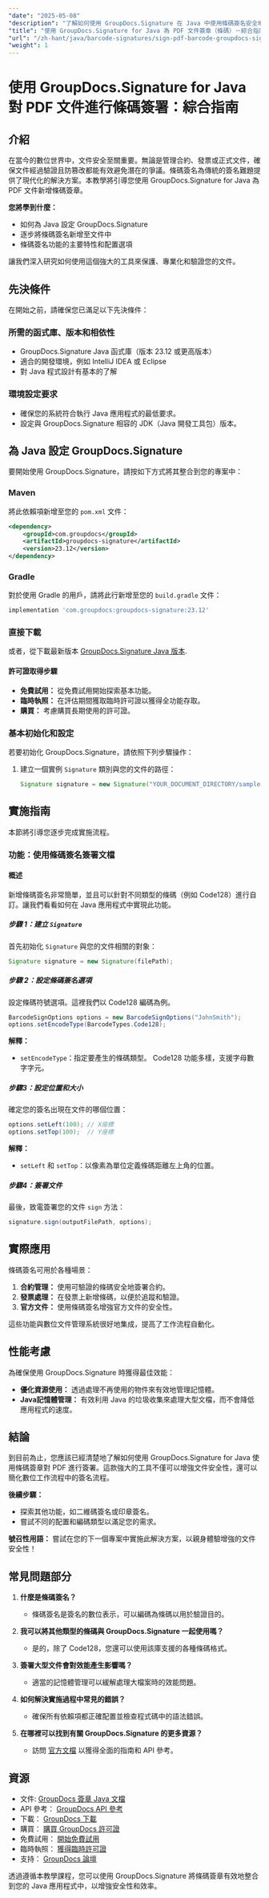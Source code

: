 ```yaml
---
"date": "2025-05-08"
"description": "了解如何使用 GroupDocs.Signature 在 Java 中使用條碼簽名安全地簽署 PDF 文件。請依照本逐步指南，即可獲得安全、專業的文件工作流程。"
"title": "使用 GroupDocs.Signature for Java 為 PDF 文件簽章（條碼）－綜合指南"
"url": "/zh-hant/java/barcode-signatures/sign-pdf-barcode-groupdocs-signature-java/"
"weight": 1
---
```


# 使用 GroupDocs.Signature for Java 對 PDF 文件進行條碼簽署：綜合指南

## 介紹
在當今的數位世界中，文件安全至關重要。無論是管理合約、發票或正式文件，確保文件經過驗證且防篡改都能有效避免潛在的爭議。條碼簽名為傳統的簽名難題提供了現代化的解決方案。本教學將引導您使用 GroupDocs.Signature for Java 為 PDF 文件新增條碼簽章。

**您將學到什麼：**
- 如何為 Java 設定 GroupDocs.Signature
- 逐步將條碼簽名新增至文件中
- 條碼簽名功能的主要特性和配置選項

讓我們深入研究如何使用這個強大的工具來保護、專業化和驗證您的文件。

## 先決條件
在開始之前，請確保您已滿足以下先決條件：

### 所需的函式庫、版本和相依性
- GroupDocs.Signature Java 函式庫（版本 23.12 或更高版本）
- 適合的開發環境，例如 IntelliJ IDEA 或 Eclipse
- 對 Java 程式設計有基本的了解

### 環境設定要求
- 確保您的系統符合執行 Java 應用程式的最低要求。
- 設定與 GroupDocs.Signature 相容的 JDK（Java 開發工具包）版本。

## 為 Java 設定 GroupDocs.Signature
要開始使用 GroupDocs.Signature，請按如下方式將其整合到您的專案中：

### Maven
將此依賴項新增至您的 `pom.xml` 文件：
```xml
<dependency>
    <groupId>com.groupdocs</groupId>
    <artifactId>groupdocs-signature</artifactId>
    <version>23.12</version>
</dependency>
```

### Gradle
對於使用 Gradle 的用戶，請將此行新增至您的 `build.gradle` 文件：
```gradle
implementation 'com.groupdocs:groupdocs-signature:23.12'
```

### 直接下載
或者，從下載最新版本 [GroupDocs.Signature Java 版本](https://releases。groupdocs.com/signature/java/).

#### 許可證取得步驟
- **免費試用：** 從免費試用開始探索基本功能。
- **臨時執照：** 在評估期間獲取臨時許可證以獲得全功能存取。
- **購買：** 考慮購買長期使用的許可證。

### 基本初始化和設定
若要初始化 GroupDocs.Signature，請依照下列步驟操作：
1. 建立一個實例 `Signature` 類別與您的文件的路徑：
   ```java
   Signature signature = new Signature("YOUR_DOCUMENT_DIRECTORY/sample.pdf");
   ```

## 實施指南
本節將引導您逐步完成實施流程。

### 功能：使用條碼簽名簽署文檔
#### 概述
新增條碼簽名非常簡單，並且可以針對不同類型的條碼（例如 Code128）進行自訂。讓我們看看如何在 Java 應用程式中實現此功能。

##### 步驟 1：建立 `Signature`
首先初始化 `Signature` 與您的文件相關的對象：
```java
Signature signature = new Signature(filePath);
```

##### 步驟 2：設定條碼簽名選項
設定條碼符號選項。這裡我們以 Code128 編碼為例。
```java
BarcodeSignOptions options = new BarcodeSignOptions("JohnSmith");
options.setEncodeType(BarcodeTypes.Code128);
```
**解釋：**
- `setEncodeType`：指定要產生的條碼類型。 Code128 功能多樣，支援字母數字字元。

##### 步驟3：設定位置和大小
確定您的簽名出現在文件的哪個位置：
```java
options.setLeft(100); // X座標
options.setTop(100);  // Y座標
```
**解釋：**
- `setLeft` 和 `setTop`：以像素為單位定義條碼距離左上角的位置。

##### 步驟4：簽署文件
最後，致電簽署您的文件 `sign` 方法：
```java
signature.sign(outputFilePath, options);
```

## 實際應用
條碼簽名可用於各種場景：
1. **合約管理：** 使用可驗證的條碼安全地簽署合約。
2. **發票處理：** 在發票上新增條碼，以便於追蹤和驗證。
3. **官方文件：** 使用條碼簽名增強官方文件的安全性。

這些功能與數位文件管理系統很好地集成，提高了工作流程自動化。

## 性能考慮
為確保使用 GroupDocs.Signature 時獲得最佳效能：
- **優化資源使用：** 透過處理不再使用的物件來有效地管理記憶體。
- **Java記憶體管理：** 有效利用 Java 的垃圾收集來處理大型文檔，而不會降低應用程式的速度。

## 結論
到目前為止，您應該已經清楚地了解如何使用 GroupDocs.Signature for Java 使用條碼簽章對 PDF 進行簽署。這款強大的工具不僅可以增強文件安全性，還可以簡化數位工作流程中的簽名流程。

**後續步驟：**
- 探索其他功能，如二維碼簽名或印章簽名。
- 嘗試不同的配置和編碼類型以滿足您的需求。

**號召性用語：**
嘗試在您的下一個專案中實施此解決方案，以親身體驗增強的文件安全性！

## 常見問題部分
1. **什麼是條碼簽名？**
   - 條碼簽名是簽名的數位表示，可以編碼為條碼以用於驗證目的。
   
2. **我可以將其他類型的條碼與 GroupDocs.Signature 一起使用嗎？**
   - 是的，除了 Code128，您還可以使用該庫支援的各種條碼格式。
3. **簽署大型文件會對效能產生影響嗎？**
   - 適當的記憶體管理可以緩解處理大檔案時的效能問題。
4. **如何解決實施過程中常見的錯誤？**
   - 確保所有依賴項都正確配置並檢查程式碼中的語法錯誤。
5. **在哪裡可以找到有關 GroupDocs.Signature 的更多資源？**
   - 訪問 [官方文檔](https://docs.groupdocs.com/signature/java/) 以獲得全面的指南和 API 參考。

## 資源
- 文件: [GroupDocs 簽章 Java 文檔](https://docs.groupdocs.com/signature/java/)
- API 參考： [GroupDocs API 參考](https://reference.groupdocs.com/signature/java/)
- 下載： [GroupDocs 下載](https://releases.groupdocs.com/signature/java/)
- 購買： [購買 GroupDocs 許可證](https://purchase.groupdocs.com/buy)
- 免費試用： [開始免費試用](https://releases.groupdocs.com/signature/java/)
- 臨時執照： [獲得臨時許可證](https://purchase.groupdocs.com/temporary-license/)
- 支持： [GroupDocs 論壇](https://forum.groupdocs.com/c/signature/)

透過遵循本教學課程，您可以使用 GroupDocs.Signature 將條碼簽章有效地整合到您的 Java 應用程式中，以增強安全性和效率。